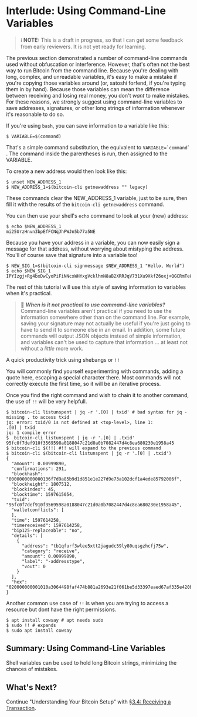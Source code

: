 # Interlude: Using Command-Line Variables

> :information_source: **NOTE:** This is a draft in progress, so that I can get some feedback from early reviewers. It is not yet ready for learning.

The previous section demonstrated a number of command-line commands used without obfuscation or interference. However, that's often not the best way to run Bitcoin from the command line. Because you're dealing with long, complex, and unreadable variables, it's easy to make a mistake if you're copying those variables around (or, satoshi forfend, if you're typing them in by hand). Because those variables can mean the difference between receiving and losing real money, you don't _want_ to make mistakes. For these reasons, we strongly suggest using command-line variables to save addresses, signatures, or other long strings of information whenever it's reasonable to do so.

If you're using `bash`, you can save information to a variable like this:
```
$ VARIABLE=$(command)
```
That's a simple command substitution, the equivalent to ``VARIABLE=`command` ``. The command inside the parentheses is run, then assigned to the VARIABLE.

To create a new address would then look like this:
```
$ unset NEW_ADDRESS_1
$ NEW_ADDRESS_1=$(bitcoin-cli getnewaddress "" legacy)
```
These commands clear the NEW_ADDRESS_1 variable, just to be sure, then fill it with the results of the `bitcoin-cli getnewaddress` command.

You can then use your shell's `echo` command to look at your (new) address:
```
$ echo $NEW_ADDRESS_1
mi25UrzHnvn3bpEfFCNqJhPWJn5b77a5NE
```
Because you have your address in a variable, you can now easily sign a message for that address, without worrying about mistyping the address. You'll of course save that signature into a variable too!
```
$ NEW_SIG_1=$(bitcoin-cli signmessage $NEW_ADDRESS_1 "Hello, World")
$ echo $NEW_SIG_1
IPYIzgj+Rg4bxDwCyoPiFiNNcxWHYxgVcklhmN8aB2XRRJqV731Xu9XkfZ6oxj+QGCRmTe80X81EpXtmGUpXOM4=
```
The rest of this tutorial will use this style of saving information to variables when it's practical.

> :book: ***When is it not practical to use command-line variables?*** Command-line variables aren't practical if you need to use the information somewhere other than on the command line. For example, saving your signature may not actually be useful if you're just going to have to send it to someone else in an email. In addition, some future commands will output JSON objects instead of simple information, and variables can't be used to capture that information ... at least not without a _little_ more work.

A quick productivity trick using shebangs or `!!`

You will commonly find yourself experimenting with commands, adding a quote here, escaping a special character there. Most commands will not correctly execute the first time, so it will be an iterative process. 

Once you find the right command and wish to chain it to another command, the use of `!!` will be very helpfull.

```
$ bitcoin-cli listunspent | jq -r '.[0] | txid' # bad syntax for jq - missing . to access txid
jq: error: txid/0 is not defined at <top-level>, line 1:
.[0] | txid
jq: 1 compile error
$  bitcoin-cli listunspent | jq -r '.[0] | .txid' 
95fc0f7def910f3569598a0188047c21d0a0b7082447d4c8ea680230e1958a45
$ bitcoin-cli $(!!) #!! will expand to the previous command
$ bitcoin-cli $(bitcoin-cli listunspent | jq -r '.[0] | .txid')
{
  "amount": 0.00999890,
  "confirmations": 291,
  "blockhash": "0000000000000136f7d9a85b9d1d851e1e227d9e73a102dcf1a4ede85792006f",
  "blockheight": 1807512,
  "blockindex": 45,
  "blocktime": 1597615054,
  "txid": "95fc0f7def910f3569598a0188047c21d0a0b7082447d4c8ea680230e1958a45",
  "walletconflicts": [
  ],
  "time": 1597614258,
  "timereceived": 1597614258,
  "bip125-replaceable": "no",
  "details": [
    {
      "address": "tb1qfurf3wlee5xtt2jagudc59ly80uqsgzhcfj75w",
      "category": "receive",
      "amount": 0.00999890,
      "label": "-addresstype",
      "vout": 0
    }
  ],
  "hex": "020000000001010a3064498faf474b881a2693e21f061be5d33397eaed67af335e420bb375a95b01000000000100000001d2410f00000000001600144f0698bbf9cd0cb5aa5d471b8a17e43bf80820570247304402205414305ed6f7934f2d7f143b33938fa4b8882d20f30ce594f2ab60a8249003b7022060152efe2c9a1fc3cf62bcbb33708d46d1c2c6be4db0ff3e503473701af65445012102827c1fa77b51645884fd6797ed2fd2c6a603c275054b0f99115f25729a1d165c00000000"
}
```

Another common use case of `!!` is when you are trying to access a resource but dont have the right permissions.

```
$ apt install cowsay # apt needs sudo 
$ sudo !! # expands
$ sudo apt install cowsay
```


## Summary: Using Command-Line Variables

Shell variables can be used to hold long Bitcoin strings, minimizing the chances of mistakes.

## What's Next?

Continue "Understanding Your Bitcoin Setup" with [§3.4: Receiving a Transaction](03_4_Receiving_a_Transaction.md).
